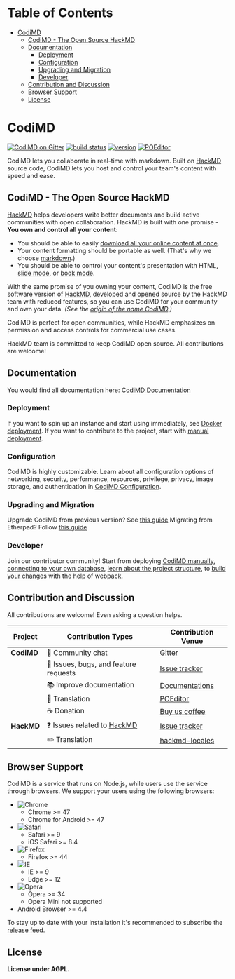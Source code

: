 <!-- START doctoc generated TOC please keep comment here to allow auto update -->
<!-- DON'T EDIT THIS SECTION, INSTEAD RE-RUN doctoc TO UPDATE -->
# Table of Contents

- [CodiMD](#codimd)
  - [CodiMD - The Open Source HackMD](#codimd---the-open-source-hackmd)
  - [Documentation](#documentation)
    - [Deployment](#deployment)
    - [Configuration](#configuration)
    - [Upgrading and Migration](#upgrading-and-migration)
    - [Developer](#developer)
  - [Contribution and Discussion](#contribution-and-discussion)
  - [Browser Support](#browser-support)
  - [License](#license)

<!-- END doctoc generated TOC please keep comment here to allow auto update -->

CodiMD
===

[![CodiMD on Gitter][gitter-image]][gitter-url]
[![build status][travis-image]][travis-url]
[![version][github-version-badge]][github-release-page]
[![POEditor][poeditor-image]][poeditor-url]

CodiMD lets you collaborate in real-time with markdown.
Built on [HackMD](https://hackmd.io) source code, CodiMD lets you host and control your team's content with speed and ease.

## CodiMD - The Open Source HackMD
[HackMD](https://hackmd.io) helps developers write better documents and build active communities with open collaboration.
HackMD is built with one promise - **You own and control all your content**:
- You should be able to easily [download all your online content at once](https://hackmd.io/c/news/%2Fs%2Fr1cx3a3SE).
- Your content formatting should be portable as well. (That's why we choose [markdown](https://hackmd.io/features#Typography).)
- You should be able to control your content's presentation with HTML, [slide mode](https://hackmd.io/p/slide-example), or [book mode](https://hackmd.io/c/book-example/).

With the same promise of you owning your content, CodiMD is the free software version of [HackMD](https://hackmd.io), developed and opened source by the HackMD team with reduced features, so you can use CodiMD for your community and own your data. *(See the [origin of the name CodiMD](https://github.com/hackmdio/hackmd/issues/720).)* 

CodiMD is perfect for open communities, while HackMD emphasizes on permission and access controls for commercial use cases. 

HackMD team is committed to keep CodiMD open source. All contributions are welcome!

## Documentation
You would find all documentation here: [CodiMD Documentation](https://hackmd.io/c/codimd-documentation)

### Deployment
If you want to spin up an instance and start using immediately, see [Docker deployment](https://hackmd.io/c/codimd-documentation/%2Fs%2Fcodimd-documentation#Deployment).
If you want to contribute to the project, start with [manual deployment](https://hackmd.io/c/codimd-documentation/%2Fs%2Fcodimd-manual-deployment).

### Configuration
CodiMD is highly customizable. Learn about all configuration options of networking, security, performance, resources, privilege, privacy, image storage, and authentication in [CodiMD Configuration](https://hackmd.io/c/codimd-documentation/%2Fs%2Fcodimd-configuration).

### Upgrading and Migration
Upgrade CodiMD from previous version? See [this guide](https://hackmd.io/c/codimd-documentation/%2Fs%2Fcodimd-upgrade)
Migrating from Etherpad? Follow [this guide](https://hackmd.io/c/codimd-documentation/%2Fs%2Fcodimd-migration-etherpad)

### Developer
Join our contributor community! Start from deploying [CodiMD manually](https://hackmd.io/c/codimd-documentation/%2Fs%2Fcodimd-manual-deployment), [connecting to your own database](https://hackmd.io/c/codimd-documentation/%2Fs%2Fcodimd-db-connection), [learn about the project structure](https://hackmd.io/c/codimd-documentation/%2Fs%2Fcodimd-project-structure), to [build your changes](https://hackmd.io/c/codimd-documentation/%2Fs%2Fcodimd-webpack) with the help of webpack.

## Contribution and Discussion
All contributions are welcome! Even asking a question helps.

| Project | Contribution Types | Contribution Venue |
| ------- | ------------------ | ------------------ |
|**CodiMD**|:couple: Community chat|[Gitter](https://gitter.im/hackmdio/hackmd)|
||:bug: Issues, bugs, and feature requests|[Issue tracker](https://github.com/hackmdio/codimd/issues)|
||:books: Improve documentation|[Documentations](https://hackmd.io/c/codimd-documentation)|
||:pencil: Translation|[POEditor](https://poeditor.com/join/project/q0nuPWyztp)|
||:coffee: Donation|[Buy us coffee](https://www.paypal.com/cgi-bin/webscr?cmd=_donations&business=KDGS4PREHX6QQ&lc=US&item_name=HackMD&currency_code=USD&bn=PP%2dDonationsBF%3abtn_donate_LG%2egif%3aNonHosted)|
|**HackMD**|:question: Issues related to [HackMD](https://hackmd.io/)|[Issue tracker](https://github.com/hackmdio/hackmd-io-issues/issues)|
||:pencil2: Translation|[hackmd-locales](https://github.com/hackmdio/hackmd-locales/tree/master/locales)|

## Browser Support

CodiMD is a service that runs on Node.js, while users use the service through browsers. We support your users using the following browsers: 
- ![Chrome](http://browserbadge.com/chrome/47/18px)
    - Chrome >= 47
    - Chrome for Android >= 47
- ![Safari](http://browserbadge.com/safari/9/18px)
    - Safari >= 9
    - iOS Safari >= 8.4
- ![Firefox](http://browserbadge.com/firefox/44/18px)
    - Firefox >= 44
- ![IE](http://browserbadge.com/ie/9/18px)
    - IE >= 9
    - Edge >= 12
- ![Opera](http://browserbadge.com/opera/34/18px)
    - Opera >= 34
    - Opera Mini not supported
- Android Browser >= 4.4

To stay up to date with your installation it's recommended to subscribe the [release feed][github-release-feed].

## License

**License under AGPL.**

[gitter-image]: https://img.shields.io/badge/gitter-hackmdio/codimd-blue.svg	
[gitter-url]: https://gitter.im/hackmdio/hackmd
[travis-image]: https://travis-ci.org/hackmdio/codimd.svg?branch=master
[travis-url]: https://travis-ci.org/hackmdio/codimd
[github-version-badge]: https://img.shields.io/github/release/hackmdio/codimd.svg
[github-release-page]: https://github.com/hackmdio/codimd/releases
[github-release-feed]: https://github.com/hackmdio/codimd/releases.atom
[poeditor-image]: https://img.shields.io/badge/POEditor-translate-blue.svg
[poeditor-url]: https://poeditor.com/join/project/q0nuPWyztp
